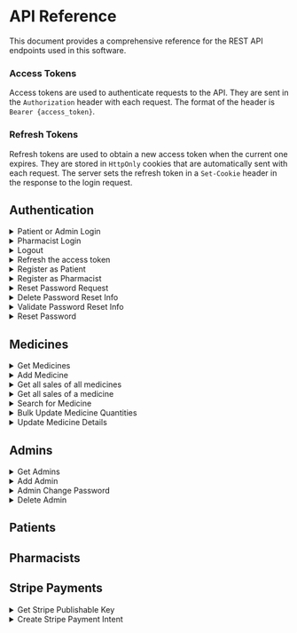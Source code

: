 # API Reference

This document provides a comprehensive reference for the REST API endpoints used in this software.

### Access Tokens

Access tokens are used to authenticate requests to the API. They are sent in the `Authorization` header with each request. The format of the header is `Bearer {access_token}`.

### Refresh Tokens

Refresh tokens are used to obtain a new access token when the current one expires. They are stored in `HttpOnly` cookies that are automatically sent with each request. The server sets the refresh token in a `Set-Cookie` header in the response to the login request.

## Authentication

<details>
<summary>Patient or Admin Login</summary>

```http
  POST /login/
```

Returns a refresh token in a HTTP-Only cookie and an access token in the response body to the user to login.

| Body Field | Type | Description   |
| :-------- | :--- | :------------ |
| `username`        | `string`   | **Required**. Username of the account of a Patient or Admin |
| `password`        | `string`   | **Required**. Password of the corresponding account. |

</details>

<details>
<summary>Pharmacist Login</summary>

```http
  POST /pharmacist-login/
```

Returns a refresh token in a HTTP-Only cookie and an access token in the response body to the user to login.

| Body Field | Type | Description   |
| :-------- | :--- | :------------ |
| `username`        | `string`   | **Required**. Username of the account of a Pharmacist. |
| `password`        | `string`   | **Required**. Password of the corresponding account. |

</details>

<details>
<summary>Logout</summary>

```http
  POST /logout/
```

| Header Parameter          | Type     | Description                                                                                     |
| :-------------- | :------- | :---------------------------------------------------------------------------------------------- |
| `Authorization` | `string` | **Required**. JWT Token signed by a user having a role of Patient, Pharmacist, Doctor or Admin. |

Invalidates the refresh token of the user.

</details>

<details>
<summary>Refresh the access token</summary>

```http
  POST /refresh-token/
```

Returns a new access token.

| Header Parameter | Type | Description   |
| :-------- | :--- | :------------ |
| `Cookie`        | `string`   | **Required**. Refresh token previously set by the server. |

</details>

<details>
<summary>Register as Patient</summary>

```http
  POST /patient/
```

Registers a new patient.

| Body Field | Type | Description   |
| :-------- | :--- | :------------ |
| `username`        | `string`   | **Required**. Username of the new patient. |
| `name`        | `string`   | **Required**. Name of the new patient. |
| `email`        | `string`   | **Required**. Email of the new patient. |
| `password`        | `string`   | **Required**. Password of the new patient. |
| `dateOfBirth`        | `Date`   | **Required**. Date of birth of the new patient. |
| `gender`        | `string`   | **Required**. Gender of the new patient. |
| `mobileNumber`        | `string`   | **Required**. Mobile number of the new patient. |
| `emergencyContact`        | `object`   | **Required**. Username of the new patient. |

#### `emergencyContact` object:

| Attribute        | Type     | Description                                       |
| :--------------- | :------- | :------------------------------------------------ |
| `fullname`     | `string` | **Required**. Full name of the emergency contact.          |
| `mobileNumber` | `string` | **Required**. Mobile number of the emergency contact |
| `relationToPatient` | `string` | **Required**. Relation of the emergency contact to the patient. |

</details>

<details>
<summary>Register as Pharmacist</summary>

```http
  POST /pharmacist/
```

Registers a new pharmacist registration request.

| Body Field | Type | Description   |
| :-------- | :--- | :------------ |
| `username`        | `string`   | **Required**. Username of the new pharmacist. |
| `name`        | `string`   | **Required**. Name of the new pharmacist. |
| `email`        | `string`   | **Required**. Email of the new pharmacist. |
| `password`        | `string`   | **Required**. Password of the new pharmacist. |
| `dateOfBirth`        | `Date`   | **Required**. Date of birth of the new pharmacist. |
| `hourlyRate`        | `number`   | **Required**. Hourly rate for the pay of the new pharmacist. |
| `affiliation`        | `string`   | **Required**. Pharmacy to which the new pharmacist is affiliated with. |
| `educationalBackground`        | `string`   | **Required**. Educational background of the new pharmacist. |

</details>

<details>
<summary>Reset Password Request</summary>
</details>

<details>
<summary>Delete Password Reset Info</summary>
</details>

<details>
<summary>Validate Password Reset Info</summary>
</details>

<details>
<summary>Reset Password</summary>
</details>

## Medicines

<details>
<summary>Get Medicines</summary>

```http
  GET /medicines
```

Returns a list of all medicines.

| Header Parameter          | Type     | Description                                                                                     |
| :-------------- | :------- | :---------------------------------------------------------------------------------------------- |
| `Authorization` | `string` | **Required**. JWT Token signed by a user having a role of Patient, Pharmacist, Doctor or Admin. |

</details>

<details>
<summary>Add Medicine</summary>

```http
  POST /medicines
```

Adds a new medicine.

| Header Parameter          | Type     | Description                                                                                     |
| :-------------- | :------- | :---------------------------------------------------------------------------------------------- |
| `Authorization` | `string` | **Required**. JWT Token signed by a user having a role of Pharmacist. |

| Body Field          | Type       | Description                                                           |
| :------------------ | :--------- | :-------------------------------------------------------------------- |
| `name`              | `string`   | **Required**. Name of the medicine.                                   |
| `activeIngredients` | `string[]` | **Required**. Active ingredients of the medicine.                     |
| `price`             | `number`   | **Required**. The price of this medicine in EGP.                      |
| `availableQuantity` | `string`   | **Required**. The initial available stock of this medicine.           |

</details>

<details>
<summary>Get all sales of all medicines</summary>

```http
  GET /medicines/sales
```
Returns an object containing objects of medicine IDs and corresponding bought quantities.

| Header Parameter          | Type     | Description                                                                                     |
| :-------------- | :------- | :---------------------------------------------------------------------------------------------- |
| `Authorization` | `string` | **Required**. JWT Token signed by a user having a role of Pharmacist. |

</details>

<details>
<summary>Get all sales of a medicine</summary>

```http
  POST /medicines/sales
```
Returns the total sales of a medicine.

| Header Parameter          | Type     | Description                                                                                     |
| :-------------- | :------- | :---------------------------------------------------------------------------------------------- |
| `Authorization` | `string` | **Required**. JWT Token signed by a user having a role of Pharmacist. |

| Body Field          | Type       | Description                                                           |
| :------------------ | :--------- | :-------------------------------------------------------------------- |
| `medicineId`              | `string`   | **Required**. Database ID of the medicine.                                   |

</details>

<details>
<summary>Search for Medicine</summary>

```http
  GET /medicines/search?name={name}
```

Returns medicines that match the medicine name search query.

| Header Parameter          | Type     | Description                                                                                     |
| :-------------- | :------- | :---------------------------------------------------------------------------------------------- |
| `Authorization` | `string` | **Required**. JWT Token signed by a user having a role of Pharmacist. |

| Body Field       | Type     | Description                                                                             |
| :-------------- | :------- | :-------------------------------------------------------------------------------------- |
| `name`          | `string` | **Required**. Name of the medicine(s) being searched for.                               |

</details>

<details>
<summary>Bulk Update Medicine Quantities</summary>

```http
  PATCH /medicines/bulk-update
```

Updates quantities of bought medicines.

| Header Parameter          | Type     | Description                                                                                     |
| :-------------- | :------- | :---------------------------------------------------------------------------------------------- |
| `Authorization` | `string` | **Required**. JWT Token signed by a user having a role of Pharmacist. |

| Body Field | Type       | Description                             |
| :-------- | :--------- | :-------------------------------------- |
| `updates` | `object[]` | **Required**. Updates to the medicines. |

#### `updates` array:

- Each object in the `updates` array has the following structure:

| Attribute        | Type     | Description                                       |
| :--------------- | :------- | :------------------------------------------------ |
| `medicineId`     | `string` | **Required**. Database ID of a medicine.          |
| `boughtQuantity` | `number` | **Required**. Quantity bought from that medicine. |

</details>

<details>
<summary>Update Medicine Details</summary>

```http
  PATCH /medicines/:id
```

Updates a medicine's details.

| Header Parameter          | Type     | Description                                                                                     |
| :-------------- | :------- | :---------------------------------------------------------------------------------------------- |
| `Authorization` | `string` | **Required**. JWT Token signed by a user having a role of Pharmacist. |

| Body Field           | Type       | Description                                                                   |
| :------------------ | :--------- | :---------------------------------------------------------------------------- |
| `id`                | `string`   | **Required**. Database ID of a medicine.                                      |
| `name`              | `string`   | **Optional**. Name of the medicine.                                           |
| `price`             | `number`   | **Optional**. Price of the medicine.                                          |
| `description`       | `number`   | **Optional**. Description of the medicine.                                    |
| `usages`            | `string[]` | **Optional**. Medicinal usages of the medicine.                               |
| `activeIngredients` | `string[]` | **Optional**. Active Ingredients of the medicine.                             |
| `pictureUrl`        | `number`   | **Optional**. URL of the medicine's picture, uploaded to the Firebase bucket. |
| `availableQuantity` | `number`   | **Optional**. Available stock of the medicine.                                |

</details>

## Admins

<details>
<summary>Get Admins</summary>

```http
  GET /admins
```

Returns all admins.

| Header Parameter          | Type     | Description                                                                                     |
| :-------------- | :------- | :---------------------------------------------------------------------------------------------- |
| `Authorization` | `string` | **Required**. JWT Token signed by a user having a role of Admin. |

</details>

<details>
<summary>Add Admin</summary>

```http
  POST /admins
```

Creates a new admin.

| Header Parameter          | Type     | Description                                                                                     |
| :-------------- | :------- | :---------------------------------------------------------------------------------------------- |
| `Authorization` | `string` | **Required**. JWT Token signed by a user having a role of Admin. |

| Body Field | Type | Description   |
| :-------- | :--- | :------------ |
| `username`        | `string`   | **Required**. Username of the new Admin. |
| `password`        | `string`   | **Required**. Password of the new Admin. |

</details>

<details>
<summary>Admin Change Password</summary>

```http
  POST /admins/change-password
```

Changes an admin's password.

| Header Parameter          | Type     | Description                                                                                     |
| :-------------- | :------- | :---------------------------------------------------------------------------------------------- |
| `Authorization` | `string` | **Required**. JWT Token signed by a user having a role of Admin. |

| Body Field | Type | Description   |
| :-------- | :--- | :------------ |
| `currentPassword`        | `string`   | **Required**. Current password of the Admin. |
| `newPassword`        | `string`   | **Required**. New password of the Admin. |

</details>

<details>
<summary>Delete Admin</summary>

```http
  DELETE /admins/:id
```

Deletes an admin.

| Header Parameter          | Type     | Description                                                                                     |
| :-------------- | :------- | :---------------------------------------------------------------------------------------------- |
| `Authorization` | `string` | **Required**. JWT Token signed by a user having a role of Admin. |

| Parameter          | Type     | Description                                                                                     |
| :-------------- | :------- | :---------------------------------------------------------------------------------------------- |
| `id` | `string` | **Required**. Database ID of the Admin to be deleted. |

</details>

## Patients

## Pharmacists

## Stripe Payments

<details>
<summary>Get Stripe Publishable Key</summary>

```http
  GET /payments/config
```

Returns stripe publishable key.

| Header Parameter          | Type     | Description                                                                                     |
| :-------------- | :------- | :---------------------------------------------------------------------------------------------- |
| `Authorization` | `string` | **Required**. JWT Token signed by a user having a role of Patient. |

</details>

<details>
<summary>Create Stripe Payment Intent</summary>

```http
  POST /payments/create-payment-intent
```

Creates a new stripe payment intent and returns the client secret.

| Header Parameter          | Type     | Description                                                                                     |
| :-------------- | :------- | :---------------------------------------------------------------------------------------------- |
| `Authorization` | `string` | **Required**. JWT Token signed by a user having a role of Patient. |

</details>